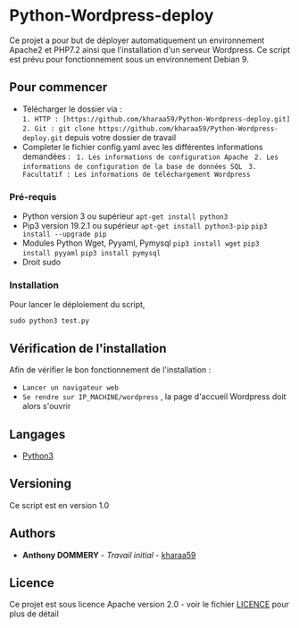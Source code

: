 # Python-Wordpress-deploy

Ce projet a pour but de déployer automatiquement un environnement Apache2 et PHP7.2 ainsi que l'installation d'un serveur Wordpress.
Ce script est prévu pour fonctionnement sous un environnement Debian 9.


## Pour commencer

* Télécharger le dossier via :  
`1. HTTP : [https://github.com/kharaa59/Python-Wordpress-deploy.git]`  
`2. Git : git clone https://github.com/kharaa59/Python-Wordpress-deploy.git` depuis votre dossier de travail 
* Completer le fichier config.yaml avec les différentes informations demandées :
` 1. Les informations de configuration Apache` 
` 2. Les informations de configuration de la base de données SQL` 
` 3. Facultatif : Les informations de téléchargement Wordpress` 


### Pré-requis

* Python version 3 ou supérieur
`apt-get install python3` 
* Pip3 version 19.2.1 ou supérieur
`apt-get install python3-pip` 
`pip3 install --upgrade pip` 
* Modules Python Wget, Pyyaml, Pymysql
`pip3 install wget` 
`pip3 install pyyaml` 
`pip3 install pymysql` 
* Droit sudo


### Installation

Pour lancer le déploiement du script,


`sudo python3 test.py`


## Vérification de l'installation

Afin de vérifier le bon fonctionnement de l'installation :
* `Lancer un navigateur web` 
* `Se rendre sur IP_MACHINE/wordpress` , la page d'accueil Wordpress doit alors s'ouvrir


## Langages

* [Python3](https://www.python.org/)


## Versioning

Ce script est en version 1.0

## Authors

* **Anthony DOMMERY** - *Travail initial* - [kharaa59](https://github.com/kharaa59)


## Licence

Ce projet est sous licence Apache version 2.0 - voir le fichier [LICENCE](LICENCE) pour plus de détail